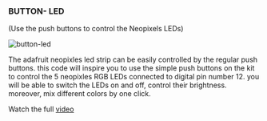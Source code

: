 ### **BUTTON- LED** 
(Use the push buttons to control the Neopixels LEDs)


![button-led](https://user-images.githubusercontent.com/37689522/53423579-e7269100-39e1-11e9-9830-03ad31a16562.gif)

The adafruit neopixles led strip can be easily controlled by the regular push buttons. 
this code will inspire you to use the simple push buttons on the kit to control the 5 neopixles RGB LEDs connected to digital pin number 12. 
you will be able to switch the LEDs on and off, control their brightness. moreover, mix different colors by one click.

Watch the full [video](https://www.youtube.com/watch?v=sywhgUMC5Ak)
